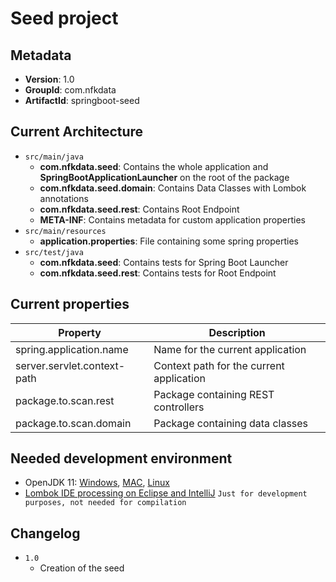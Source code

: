 # Seed project

## Metadata

- **Version**: 1.0
- **GroupId**: com.nfkdata
- **ArtifactId**: springboot-seed

## Current Architecture

- `src/main/java`
	- **com.nfkdata.seed**: Contains the whole application and **SpringBootApplicationLauncher** on the root of the package
	- **com.nfkdata.seed.domain**: Contains Data Classes with Lombok annotations
	- **com.nfkdata.seed.rest**: Contains Root Endpoint
	- **META-INF**: Contains metadata for custom application properties
- `src/main/resources`
	- **application.properties**: File containing some spring properties
- `src/test/java`
	- **com.nfkdata.seed**: Contains tests for Spring Boot Launcher
	- **com.nfkdata.seed.rest**: Contains tests for Root Endpoint

## Current properties

| Property                    | Description                              |
|-----------------------------|------------------------------------------|
| spring.application.name     | Name for the current application         |
| server.servlet.context-path | Context path for the current application |
| package.to.scan.rest        | Package containing REST controllers      |
| package.to.scan.domain      | Package containing data classes          |

## Needed development environment

- OpenJDK 11: [Windows](https://download.java.net/java/GA/jdk11/9/GPL/openjdk-11.0.2_windows-x64_bin.zip), [MAC](https://download.java.net/java/GA/jdk11/9/GPL/openjdk-11.0.2_osx-x64_bin.tar.gz), [Linux](https://download.java.net/java/GA/jdk11/9/GPL/openjdk-11.0.2_linux-x64_bin.tar.gz)
- [Lombok IDE processing on Eclipse and IntelliJ](https://www.baeldung.com/lombok-ide) `Just for development purposes, not needed for compilation`

## Changelog

- `1.0`
	- Creation of the seed